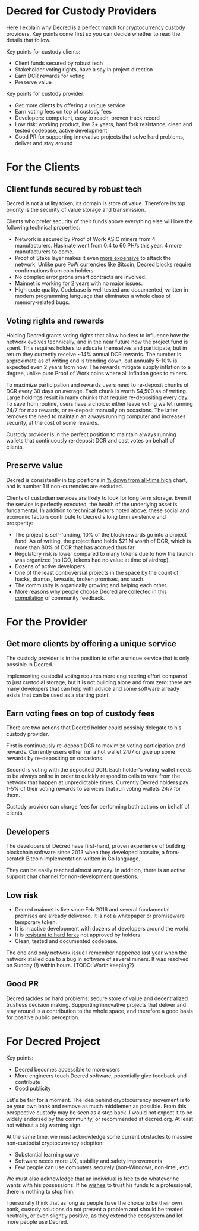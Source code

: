 # Decred for Custody Providers

Here I explain why Decred is a perfect match for cryptocurrency custody providers. Key points come first so you can decide whether to read the details that follow.

Key points for custody clients:

* Client funds secured by robust tech
* Stakeholder voting rights, have a say in project direction
* Earn DCR rewards for voting
* Preserve value

Key points for custody provider:

* Get more clients by offering a unique service
* Earn voting fees on top of custody fees
* Developers: competent, easy to reach, proven track record
* Low risk: working product, live 2+ years, hard fork resistance, clean and tested codebase, active development
* Good PR for supporting innovative projects that solve hard problems, deliver and stay around

# For the Clients

## Client funds secured by robust tech

Decred is not a utility token, its domain is store of value. Therefore its top priority is the security of value storage and transmission.

Clients who prefer security of their funds above everything else will love the following technical properties:

* Network is secured by Proof of Work ASIC miners from 4 manufacturers. Hashrate went from 0.4 to 60 PH/s this year. 4 more manufacturers to come.
* Proof of Stake layer makes it even [more expensive](https://medium.com/decred/decreds-hybrid-protocol-a-superior-deterrent-to-majority-attacks-9421bf486292) to attack the network. Unlike pure PoW currencies like Bitcoin, Decred blocks require confirmations from coin holders.
* No complex error prone smart contracts are involved.
* Mainnet is working for 2 years with no major issues.
* High code quality. Codebase is well tested and documented, written in modern programming language that eliminates a whole class of memory-related bugs.

## Voting rights and rewards

Holding Decred grants voting rights that allow holders to influence how the network evolves technically, and in the near future how the project fund is spent. This requires holders to educate themselves and participate, but in return they currently receive ~14% annual DCR rewards. The number is approximate as of writing and is trending down, but annually 5-10% is expected even 2 years from now. The rewards mitigate supply inflation to a degree, unlike pure Proof of Work coins where all inflation goes to miners.

To maximize participation and rewards users need to re-deposit chunks of DCR every 30 days on average. Each chunk is worth $4,500 as of writing. Large holdings result in many chunks that require re-depositing every day. To save from routine, users have a choice: either leave voting wallet running 24/7 for max rewards, or re-deposit manually on occasions. The latter removes the need to maintain an always running computer and increases security, at the cost of some rewards.

Custody provider is in the perfect position to maintain always running wallets that continuously re-deposit DCR and cast votes on behalf of clients.

## Preserve value

Decred is consistently in top positions in [% down from all-time high](https://onchainfx.com/v/nzhsrD) chart, and is number 1 if non-currencies are excluded.

Clients of custodian services are likely to look for long term storage. Even if the service is perfectly executed, the health of the underlying asset is fundamental. In addition to technical factors noted above, these social and economic factors contribute to Decred's long term existence and prosperity:

* The project is self-funding, 10% of the block rewards go into a project fund. As of writing, the project fund holds $21 M worth of DCR, which is more than 80% of DCR that has accrued thus far.
* Regulatory risk is lower compared to many tokens due to how the launch was organized (no ICO, tokens had no value at time of airdrop).
* Dozens of active developers.
* One of the least controversial projects in the space by the count of hacks, dramas, lawsuits, broken promises, and such.
* The community is organically growing and helping each other.
* More reasons why people choose Decred are collected in [this compilation](https://medium.com/decred/why-decred-let-the-community-tell-you-5479929e35d2) of community feedback.

# For the Provider

## Get more clients by offering a unique service

The custody provider is in the position to offer a unique service that is only possible in Decred.

Implementing custodial voting requires more engineering effort compared to just custodial storage, but it is not building alone and from zero: there are many developers that can help with advice and some software already exists that can be used as a starting point.

## Earn voting fees on top of custody fees

There are two actions that Decred holder could possibly delegate to his custody provider.

First is continuously re-deposit DCR to maximize voting participation and rewards. Currently users either run a hot wallet 24/7 or give up some rewards by re-depositing on occasions.

Second is voting with the deposited DCR. Each holder's voting wallet needs to be always online in order to quickly respond to calls to vote from the network that happen at unpredictable times. Currently Decred holders pay 1-5% of their voting rewards to services that run voting wallets 24/7 for them.

Custody provider can charge fees for performing both actions on behalf of clients.

## Developers

The developers of Decred have first-hand, proven experience of building blockchain software since 2013 when they developed btcsuite, a from-scratch Bitcoin implementation written in Go language.

They can be easily reached almost any day. In addition, there is an active support chat channel for non-development questions.

## Low risk

* Decred mainnet is live since Feb 2016 and several fundamental promises are already delivered. It is not a whitepaper or promiseware temporary token.
* It is in active development with dozens of developers around the world.
* It is [resistant to hard forks](https://www.reddit.com/r/decred/comments/7f9ie1/detailed_analysis_of_decred_fork_resistance/) not approved by holders.
* Clean, tested and documented codebase.

The one and only network issue I remember happened last year when the network stalled due to a bug in software of several miners. It was resolved on Sunday (!) within hours. {TODO: Worth keeping?}

## Good PR

Decred tackles on hard problems: secure store of value and decentralized trustless decision making. Supporting innovative projects that deliver and stay around is a contribution to the whole space, and therefore a good basis for positive public perception.

# For Decred Project

Key points:

* Decred becomes accessible to more users
* More engineers touch Decred software, potentially give feedback and contribute
* Good publicity

Let's be fair for a moment. The idea behind cryptocurrency movement is to be your own bank and remove as much middlemen as possible. From this perspective custody may be seen as a step back. I would not expect it to be widely endorsed by the community, or recommended at decred.org. At least not without a big warning sign.

At the same time, we must acknowledge some current obstacles to massive non-custodial cryptocurrency adoption:

* Substantial learning curve
* Software needs more UX, stability and safety improvements
* Few people can use computers securely (non-Windows, non-Intel, etc)

We must also acknowledge that an individual is free to do whatever he wants with his possessions. If he [wishes](https://medium.com/@barmstrong/announcing-coinbase-custody-a-digital-currency-custodian-for-institutions-907166d7af85) to trust his funds to a professional, there is nothing to stop him.

I personally think that as long as people have the choice to be their own bank, custody solutions do not present a problem and should be treated neutrally, or even slightly positive, as they extend the ecosystem and let more people use Decred.
